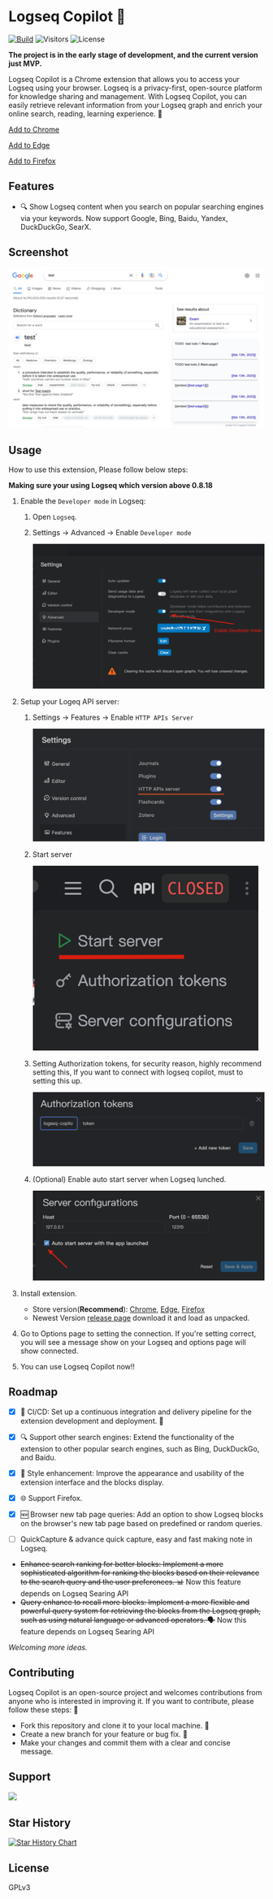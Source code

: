 # Logseq Copilot 🚀

[![Build](https://github.com/EINDEX/logseq-copilot/actions/workflows/build.yml/badge.svg)](https://github.com/EINDEX/logseq-copilot/actions/workflows/build.yml) ![Visitors](https://visitor-badge.glitch.me/badge?page_id=eindex.logseq-copliot&left_color=green&right_color=red) ![License](https://img.shields.io/github/license/eindex/logseq-copilot)

**The project is in the early stage of development, and the current version just MVP.**

Logseq Copilot is a Chrome extension that allows you to access your Logseq using your browser. Logseq is a privacy-first, open-source platform for knowledge sharing and management. With Logseq Copilot, you can easily retrieve relevant information from your Logseq graph and enrich your online search, reading, learning experience. 🧠

[Add to Chrome](https://chrome.google.com/webstore/detail/logseq-copilot/hihgfcgbmnbomabfdbajlbpnacndeihl)

[Add to Edge](https://chrome.google.com/webstore/detail/logseq-copilot/ebigopegbohijaikegebaaboaomaifoi)

[Add to Firefox](https://addons.mozilla.org/en-US/firefox/addon/logseq-copilot/)

## Features

- 🔍 Show Logseq content when you search on popular searching engines via your keywords. Now support Google, Bing, Baidu, Yandex, DuckDuckGo, SearX.

## Screenshot

![](docs/screenshots/screenshot.png)
## Usage

How to use this extension, Please follow below steps:

**Making sure your using Logseq which version above 0.8.18**


1. Enable the `Developer mode` in Logseq:

   1. Open `Logseq`.
   2. Settings -> Advanced -> Enable `Developer mode`

      ![Enable Developer Mode](docs/screenshots/enable-developer-mode.png)

2. Setup your Logeq API server:
   1. Settings -> Features -> Enable `HTTP APIs Server`

      ![Enable http APIs Server Feature](docs/screenshots/enable-http-apis-server.png)

   2. Start server

      ![Starting Logseq API Server](docs/screenshots/start-api-server.png)

   3. Setting Authorization tokens, for security reason, highly recommend setting this, If you want to connect with logseq copilot, must to setting this up.

      ![Setting up Authorization Token](docs/screenshots/setting-auth-token.png)

   4. (Optional) Enable auto start server when Logseq lunched.

      ![Enable Auto Start](docs/screenshots/enable-auto-start.png)

3. Install extension. 
   - Store version(**Recommend**): [Chrome](https://chrome.google.com/webstore/detail/logseq-copilot/hihgfcgbmnbomabfdbajlbpnacndeihl), [Edge](https://chrome.google.com/webstore/detail/logseq-copilot/ebigopegbohijaikegebaaboaomaifoi), [Firefox](https://addons.mozilla.org/en-US/firefox/addon/logseq-copilot/)
   - Newest Version [release page](https://github.com/EINDEX/logseq-copilot/releases) download it and load as unpacked.

4. Go to Options page to setting the connection.
   If you're setting correct, you will see a message show on your Logseq and options page will show connected.

5. You can use Logseq Copilot now!!

## Roadmap

- [x] 🚦 CI/CD: Set up a continuous integration and delivery pipeline for the extension development and deployment. 🚦

- [x] 🔍 Support other search engines: Extend the functionality of the extension to other popular search engines, such as Bing, DuckDuckGo, and Baidu. 
- [x] 💅 Style enhancement: Improve the appearance and usability of the extension interface and the blocks display.
- [x] 🌐 Support Firefox.
- [x] 🆕 Browser new tab page queries: Add an option to show Logseq blocks on the browser's new tab page based on predefined or random queries. 
- [ ] QuickCapture & advance quick capture, easy and fast making note in Logseq.

- ~~Enhance search ranking for better blocks: Implement a more sophisticated algorithm for ranking the blocks based on their relevance to the search query and the user preferences. 📊~~ Now this feature depends on Logseq Searing API
- ~~Query enhance to recall more blocks: Implement a more flexible and powerful query system for retrieving the blocks from the Logseq graph, such as using natural language or advanced operators. 🗣️~~ Now this feature depends on Logseq Searing API

_Welcoming more ideas._

## Contributing

Logseq Copilot is an open-source project and welcomes contributions from anyone who is interested in improving it. If you want to contribute, please follow these steps: 🙌

- Fork this repository and clone it to your local machine. 🍴
- Create a new branch for your feature or bug fix. 🌿
- Make your changes and commit them with a clear and concise message.

## Support

<a href="https://www.buymeacoffee.com/eindex"><img src="https://img.buymeacoffee.com/button-api/?text=Buy me a coffee&emoji=&slug=eindex&button_colour=40DCA5&font_colour=ffffff&font_family=Cookie&outline_colour=000000&coffee_colour=FFDD00" /></a>

## Star History

[![Star History Chart](https://api.star-history.com/svg?repos=eindex/logseq-copilot&type=Date)](https://star-history.com/#eindex/logseq-copilot&Date)

## License

GPLv3
